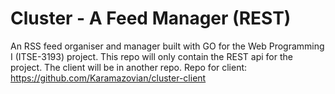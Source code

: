 # Cluster - A Feed Manager (REST)
An RSS feed organiser and manager built with GO for the Web Programming I (ITSE-3193) project.
This repo will only contain the REST api for the project. The client will be in another repo.
Repo for client: https://github.com/Karamazovian/cluster-client
